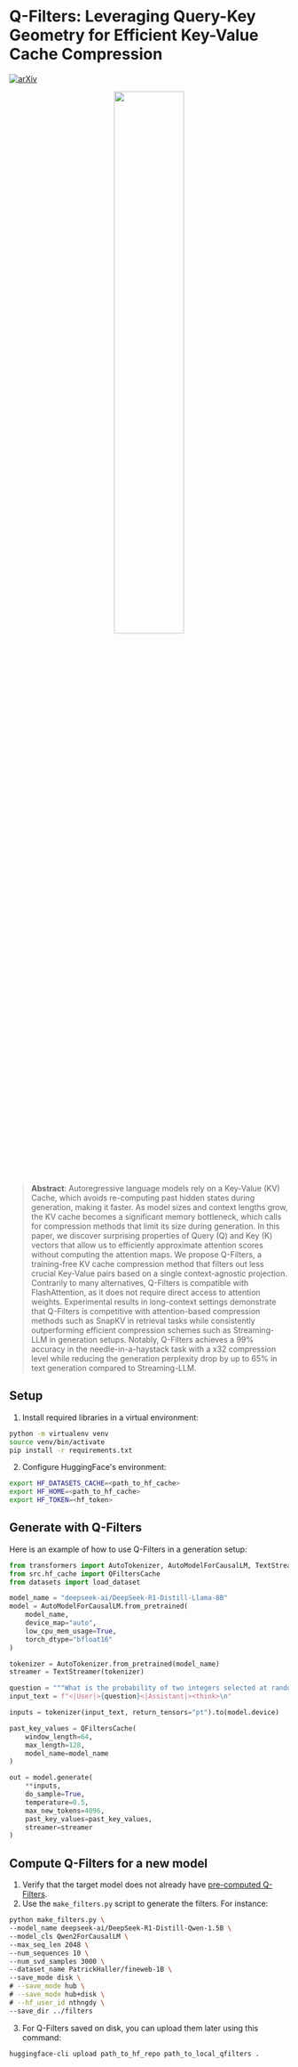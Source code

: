 # Q-Filters: Leveraging Query-Key Geometry for Efficient Key-Value Cache Compression
<a href="https://arxiv.org/abs/2503.02812" target="_blank">![arXiv](https://img.shields.io/badge/arXiv-2503.02812-b31b1b.svg)</a>

<p align="center">
  <img width=50% height=auto src="qfilters_demo.gif" />
</p>


> **Abstract**: Autoregressive language models rely on a Key-Value (KV) Cache, which avoids re-computing past hidden states during generation, making it faster. As model sizes and context lengths grow, the KV cache becomes a significant memory bottleneck, which calls for compression methods that limit its size during generation. In this paper, we discover surprising properties of Query (Q) and Key (K) vectors that allow us to efficiently approximate attention scores without computing the attention maps. We propose Q-Filters, a training-free KV cache compression method that filters out less crucial Key-Value pairs based on a single context-agnostic projection. Contrarily to many alternatives, Q-Filters is compatible with FlashAttention, as it does not require direct access to attention weights. Experimental results in long-context settings demonstrate that Q-Filters is competitive with attention-based compression methods such as SnapKV in retrieval tasks while consistently outperforming efficient compression schemes such as Streaming-LLM in generation setups. Notably, Q-Filters achieves a 99% accuracy in the needle-in-a-haystack task with a x32 compression level while reducing the generation perplexity drop by up to 65% in text generation compared to Streaming-LLM.


## Setup
1. Install required libraries in a virtual environment:
```bash
python -m virtualenv venv
source venv/bin/activate
pip install -r requirements.txt
````
2. Configure HuggingFace\'s environment:
```bash
export HF_DATASETS_CACHE=<path_to_hf_cache>
export HF_HOME=<path_to_hf_cache>
export HF_TOKEN=<hf_token>
```

## Generate with Q-Filters
Here is an example of how to use Q-Filters in a generation setup:
```python
from transformers import AutoTokenizer, AutoModelForCausalLM, TextStreamer
from src.hf_cache import QFiltersCache
from datasets import load_dataset

model_name = "deepseek-ai/DeepSeek-R1-Distill-Llama-8B"
model = AutoModelForCausalLM.from_pretrained(
    model_name, 
    device_map="auto",
    low_cpu_mem_usage=True,
    torch_dtype="bfloat16"
)

tokenizer = AutoTokenizer.from_pretrained(model_name)
streamer = TextStreamer(tokenizer)

question = """What is the probability of two integers selected at random having a greatest common divisor of 1."""
input_text = f"<|User|>{question}<|Assistant|><think>\n"

inputs = tokenizer(input_text, return_tensors="pt").to(model.device)

past_key_values = QFiltersCache(
    window_length=64,
    max_length=128, 
    model_name=model_name
)

out = model.generate(
    **inputs,
    do_sample=True, 
    temperature=0.5, 
    max_new_tokens=4096, 
    past_key_values=past_key_values, 
    streamer=streamer
)
```

## Compute Q-Filters for a new model
1. Verify that the target model does not already have [pre-computed Q-Filters](https://huggingface.co/collections/nthngdy/q-filters-67a4994dcb302a3d37f3d119).
2. Use the `make_filters.py` script to generate the filters. For instance:
```bash
python make_filters.py \
--model_name deepseek-ai/DeepSeek-R1-Distill-Qwen-1.5B \
--model_cls Qwen2ForCausalLM \
--max_seq_len 2048 \
--num_sequences 10 \
--num_svd_samples 3000 \
--dataset_name PatrickHaller/fineweb-1B \
--save_mode disk \
# --save_mode hub \
# --save_mode hub+disk \
# --hf_user_id nthngdy \
--save_dir ../filters
```
3. For Q-Filters saved on disk, you can upload them later using this command:
```bash
huggingface-cli upload path_to_hf_repo path_to_local_qfilters .
```

